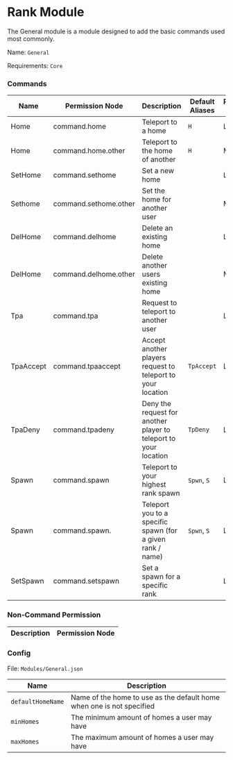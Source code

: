 # Rank Module

The General module is a module designed to add the basic commands used most commonly.

Name: `General`

Requirements: `Core`

### Commands

| Name        | Permission Node            | Description                                                                 | Default Aliases                         | Recommended Security  |
| ----------- | ---------------------------|-----------------------------------------------------------------------------|-----------------------------------------|-----------------------|
| Home        | command.home               | Teleport to a home                                                          | `H`                                     | Low                   |
| Home        | command.home.other         | Teleport to the home of another                                             | `H`                                     | Medium                |
| SetHome     | command.sethome            | Set a new home                                                              |                                         | Low                   |
| Sethome     | command.sethome.other      | Set the home for another user                                               |                                         | Medium                |
| DelHome     | command.delhome            | Delete an existing home                                                     |                                         | Low                   |
| DelHome     | command.delhome.other      | Delete another users existing home                                          |                                         | Medium                |
| Tpa         | command.tpa                | Request to teleport to another user                                         |                                         | Low                   |
| TpaAccept   | command.tpaaccept          | Accept another players request to teleport to your location                 | `TpAccept`                              | Low                   |
| TpaDeny     | command.tpadeny            | Deny the request for another player to teleport to your location            | `TpDeny`                                | Low                   |
| Spawn       | command.spawn              | Teleport to your highest rank spawn                                         | `Spwn`, `S`                             | Low                   |
| Spawn       | command.spawn.<spawnName>  | Teleport you to a specific spawn (for a given rank / name)                  | `Spwn`, `S`                             | Low                   |
| SetSpawn    | command.setspawn           | Set a spawn for a specific rank                                             |                                         | Low                   |

### Non-Command Permission

| Description                                                                                                                                              | Permission Node    |
| -------------------------------------------------------------------------------------------------------------------------------------------------------- |--------------------|

### Config

File: `Modules/General.json`

| Name              | Description                                                                                                                                                             |
|-------------------|-------------------------------------------------------------------------------------------------------------------------------------------------------------------------|
| `defaultHomeName` | Name of the home to use as the default home when one is not specified                                                                                                   |
| `minHomes`        | The minimum amount of homes a user may have                                                                                                                             |
| `maxHomes`        | The maximum amount of homes a user may have                                                                                                                             |
